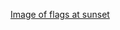 [Image of flags at sunset](https://photos.google.com/share/AF1QipMoCw8_36FIGOk8S6u6x1wS-kspIoOmAQuuhCAQ6yU20v6y7B3GPij7xqlbWBdWSA/photo/AF1QipNkW4SN0r4Gf6rhwYQeqTJmF6S8g9KDkMBB2Po1?key=SjhOVHpicTdvNU4yOVNuN0xia2FiVEluR3Q0UjhB)
